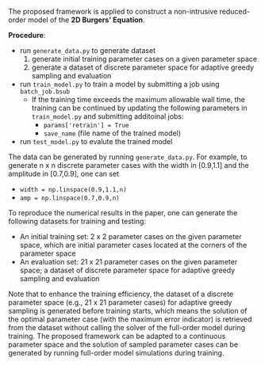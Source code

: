 The proposed framework is applied to construct a non-intrusive reduced-order model of the **2D Burgers' Equation**.


**Procedure**:
- run `generate_data.py` to generate dataset
    1. generate initial training parameter cases on a given parameter space
    2. generate a dataset of discrete parameter space for adaptive greedy sampling and evaluation
- run `train_model.py` to train a model by submitting a job using `batch_job.bsub`
    - If the training time exceeds the maximum allowable wall time, the training can be continued by
    updating the following parameters in `train_model.py` and submitting additoinal jobs:
        - `params['retrain'] = True`
        - `save_name` (file name of the trained model)
- run `test_model.py` to evalute the trained model


The data can be generated by running `generate_data.py`. For example, to generate n x n discrete parameter cases with the width in [0.9,1.1] and the amplitude in [0.7,0.9], one can set
- `width = np.linspace(0.9,1.1,n)`
- `amp = np.linspace(0.7,0.9,n)`

To reproduce the numerical results in the paper, one can generate the following datasets for training and testing:
  - An initial training set: 2 x 2 parameter cases on the given parameter space, which are initial parameter cases located at the corners of the parameter space
  - An evaluation set: 21 x 21 parameter cases on the given parameter space; a dataset of discrete parameter space for adaptive greedy sampling and evaluation


Note that to enhance the training efficiency, the dataset of a discrete parameter space (e.g., 21 x 21 parameter cases) for adaptive greedy sampling is generated before training starts, which means the solution of the optimal parameter case (with the maximum error indicator) is retrieved from the dataset without calling the solver of the full-order model during training. The proposed framework can be adapted to a continuous parameter space and the solution of sampled parameter cases can be generated by running full-order model simulations during training.
